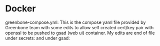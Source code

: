 # Docker

greenbone-compose.yml: This is the compose yaml file provided by Greenbone team with some edits to allow self created cert/key pair with openssl to be pushed to gsad (web ui) container. My edits are end of file under secrets: and under gsad:
